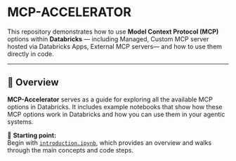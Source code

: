 # MCP-ACCELERATOR

This repository demonstrates how to use **Model Context Protocol (MCP)** options within **Databricks** — including Managed, Custom MCP server hosted via Databricks Apps, External MCP servers— and how to use them directly in code.

---

## 🚀 Overview

**MCP-Accelerator** serves as a guide for exploring all the available MCP options in Databricks. It includes example notebooks that show how these MCP options work in Databricks and how you can use them in your agentic systems.

📘 **Starting point:**  
Begin with [`introduction.ipynb`](./introduction.ipynb), which provides an overview and walks through the main concepts and code steps.

